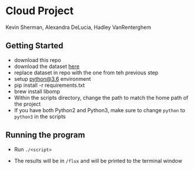 # Cloud Project
Kevin Sherman, Alexandra DeLucia, Hadley VanRenterghem

## Getting Started

* download this repo
* download the dataset [here](https://1drv.ms/u/s!AnuG4njwMZEOgWIomvPD4Nm_rpj-?e=Nh1AnE)
* replace dataset in repo with the one from teh previous step
* setup python@3.6 environment
* pip install -r requirements.txt
* brew install libomp
* Within the scripts directory, change the path to match the home path of the project
* If you have both Python2 and Python3, make sure to change `python` to `python3` in the scripts

## Running the program
* Run `./<script>`

* The results will be in `/flux` and will be printed to the terminal window
